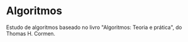# Algoritmos

Estudo de algoritmos baseado no livro "Algoritmos: Teoria e prática", do Thomas H. Cormen.
